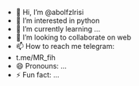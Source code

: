 - 👋 Hi, I’m @abolfzlrisi
- 👀 I’m interested in python
- 🌱 I’m currently learning ...
- 💞️ I’m looking to collaborate on web
- 📫 How to reach me telegram:
- t.me/MR_fih
- 😄 Pronouns: ...
- ⚡ Fun fact: ...

<!---
abolfzlrisi/abolfzlrisi is a ✨ special ✨ repository because its `README.md` (this file) appears on your GitHub profile.
You can click the Preview link to take a look at your changes.
--->
